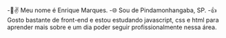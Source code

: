 -🙂✌️ Meu nome é Enrique Marques.
-🌐 Sou de Pindamonhangaba, SP.
-👍 Gosto bastante de front-end e estou estudando javascript, css e html para aprender mais sobre e um dia poder seguir profissionalmente nessa área.
